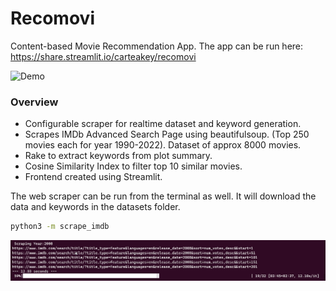 # Recomovi

Content-based Movie Recommendation App. 
The app can be run here: 
https://share.streamlit.io/carteakey/recomovi

![Demo](/screenshots/demo.png)

### Overview
- Configurable scraper for realtime dataset and keyword generation.
- Scrapes IMDb Advanced Search Page using beautifulsoup. (Top 250 movies each for year 1990-2022). Dataset of approx 8000 movies.
- Rake to extract keywords from plot summary.
- Cosine Similarity Index to filter top 10 similar movies.
- Frontend created using Streamlit.

The web scraper can be run from the terminal as well. It will download the data and keywords in the datasets folder.
```bash
python3 -m scrape_imdb
```
![Terminal](/screenshots/terminal.png)

